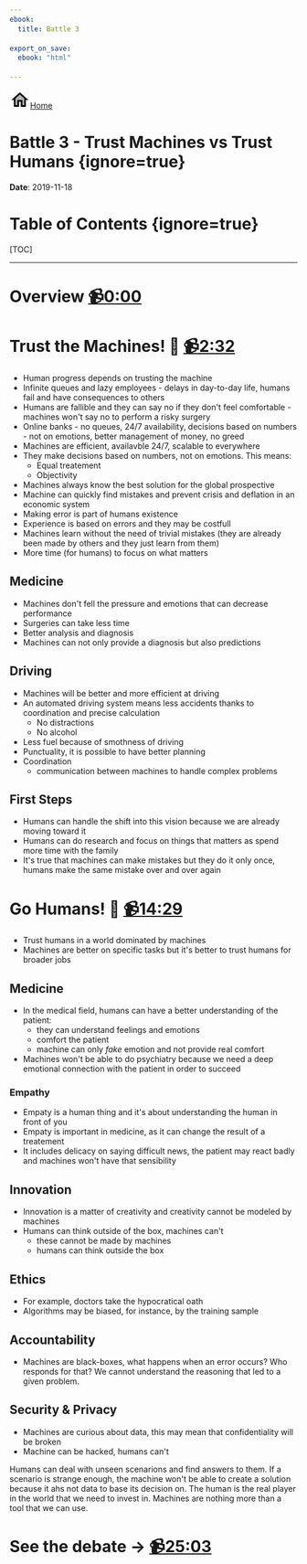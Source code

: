 ```yaml
---
ebook:
  title: Battle 3

export_on_save:
  ebook: "html"

---
```


<a href="https://zanna-37.github.io/I-E_Basis_2019/"><img src="./resources/home.png" alt="Home" style="vertical-align: bottom;">Home</a>

# Battle 3 - Trust Machines vs Trust Humans {ignore=true}

**Date**: 2019-11-18

# Table of Contents {ignore=true}

[TOC]

-----

# Overview [📹0:00](https://youtu.be/7UC7s74nVuw)

# Trust the Machines! 🤖 [📹2:32](https://youtu.be/7UC7s74nVuw?t=152)

- Human progress depends on trusting the machine
- Infinite queues and lazy employees - delays in day-to-day life, humans fail and have consequences to others
- Humans are fallible and they can say no if they don't feel comfortable - machines won't say no to perform a risky surgery
- Online banks - no queues, 24/7 availability, decisions based on numbers - not on emotions, better management of money, no greed
- Machines are efficient, availavble 24/7, scalable to everywhere
- They make decisions based on numbers, not on emotions. This means:
  - Equal treatement
  - Objectivity
- Machines always know the best solution for the global prospective
- Machine can quickly find mistakes and prevent crisis and deflation in an economic system
- Making error is part of humans existence
- Experience is based on errors and they may be costfull
- Machines learn without the need of trivial mistakes (they are already been made by others and they just learn from them)
- More time (for humans) to focus on what matters

## Medicine

- Machines don't fell the pressure and emotions that can decrease performance
- Surgeries can take less time
- Better analysis and diagnosis
- Machines can not only provide a diagnosis but also predictions

## Driving

- Machines will be better and more efficient at driving
- An automated driving system means less accidents thanks to coordination and precise calculation
  - No distractions
  - No alcohol
- Less fuel because of smothness of driving
- Punctuality, it is possible to have better planning
- Coordination
  - communication between machines to handle complex problems

## First Steps

- Humans can handle the shift into this vision because we are already moving toward it
- Humans can do research and focus on things that matters as spend more time with the family
- It's true that machines can make mistakes but they do it only once, humans make the same mistake over and over again

# Go Humans! 💪 [📹14:29](https://youtu.be/7UC7s74nVuw?t=869)

- Trust humans in a world dominated by machines
- Machines are better on specific tasks but it's better to trust humans for broader jobs

## Medicine

- In the medical field, humans can have a better understanding of the patient:
  - they can understand feelings and emotions
  - comfort the patient
  - machine can only _fake_ emotion and not provide real comfort
- Machines won't be able to do psychiatry because we need a deep emotional connection with the patient in order to succeed

### Empathy

- Empaty is a human thing and it's about understanding the human in front of you
- Empaty is important in medicine, as it can change the result of a treatement
- It includes delicacy on saying difficult news, the patient may react badly and machines won't have that sensibility

## Innovation

- Innovation is a matter of creativity and creativity cannot be modeled by machines
- Humans can think outside of the box, machines can't
  - these cannot be made by machines
  - humans can think outside the box

## Ethics

* For example, doctors take the hypocratical oath
* Algorithms may be biased, for instance, by the training sample

## Accountability

* Machines are black-boxes, what happens when an error occurs? Who responds for that? We cannot understand the reasoning that led to a given problem.

## Security & Privacy

- Machines are curious about data, this may mean that confidentiality will be broken
- Machine can be hacked, humans can't

Humans can deal with unseen scenarions and find answers to them. If a scenario is strange enough, the machine won't be able to create a solution because it ahs not data to base its decision on. The human is the real player in the world that we need to invest in. Machines are nothing more than a tool that we can use.

# See the debate → [📹25:03](https://youtu.be/7UC7s74nVuw?t=1503)
